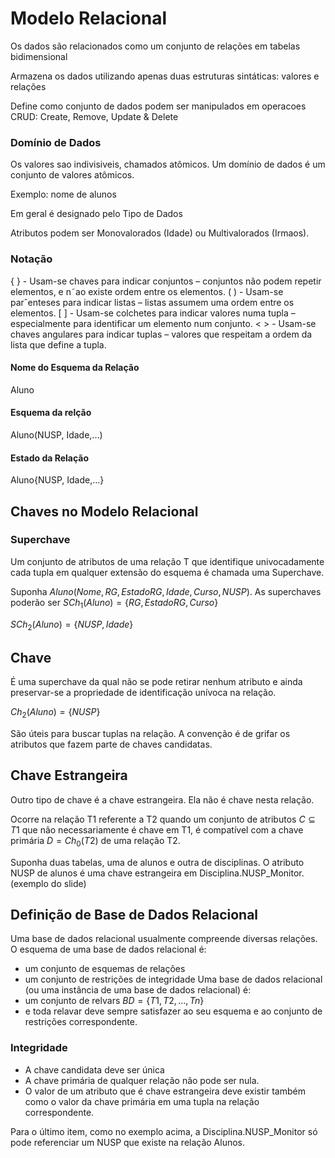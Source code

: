 # Modelo Relacional
Os dados são relacionados como um conjunto de relações em tabelas bidimensional

Armazena os dados utilizando apenas duas estruturas sintáticas: valores e relações

Define como conjunto de dados podem ser manipulados em operacoes CRUD: Create, Remove, Update & Delete

### Domínio de Dados
Os valores sao indivisiveis, chamados atômicos. Um domínio de dados é um conjunto de valores atômicos.

Exemplo: nome de alunos

Em geral é designado pelo Tipo de Dados

Atributos podem ser Monovalorados (Idade) ou Multivalorados (Irmaos).

### Notação 

{ } - Usam-se chaves para indicar conjuntos – conjuntos não podem repetir
elementos, e n˜ao existe ordem entre os elementos.
( ) - Usam-se parˆenteses para indicar listas – listas assumem uma ordem
entre os elementos.
[ ] - Usam-se colchetes para indicar valores numa tupla – especialmente
para identificar um elemento num conjunto.
< > - Usam-se chaves angulares para indicar tuplas – valores que
respeitam a ordem da lista que define a tupla.

#### Nome do Esquema da Relação
Aluno
#### Esquema da relção 
Aluno(NUSP, Idade,...)
#### Estado da Relação
Aluno{NUSP, Idade,...}

## Chaves no Modelo Relacional
### Superchave
Um conjunto de atributos de uma relação T que identifique univocadamente cada tupla em qualquer extensão do esquema é chamada uma Superchave.

Suponha $Aluno(Nome, RG, EstadoRG, Idade, Curso, NUSP)$.
As superchaves poderão ser
$SCh_1(Aluno)=\{RG, EstadoRG, Curso\}$

$SCh_2(Aluno)=\{NUSP, Idade\}$

## Chave 
É uma superchave da qual não se pode retirar nenhum atributo e ainda preservar-se a propriedade de identificação unívoca na relação.

$Ch_2(Aluno)=\{NUSP\}$

São úteis para buscar tuplas na relação. A convenção é de grifar os atributos que fazem parte de chaves candidatas.

## Chave Estrangeira
Outro tipo de chave é a chave estrangeira. Ela não é chave nesta relação.

Ocorre na relação T1 referente a T2 quando um conjunto de atributos $C \subseteq T1$ que não necessariamente é chave em T1, é compatível com a chave primária $D = Ch_0(T2)$ de uma relação T2.

Suponha duas tabelas, uma de alunos e outra de disciplinas.
O atributo NUSP de alunos é uma chave estrangeira em Disciplina.NUSP_Monitor.
(exemplo do slide)

## Definição de Base de Dados Relacional
Uma base de dados relacional usualmente compreende diversas relações. O esquema de uma base de dados relacional é:
- um conjunto de esquemas de relações
- um conjunto de restrições de integridade
Uma base de dados relacional (ou uma instância de uma base de dados relacional) é:
- um conjunto de relvars $BD = \{T1, T2,...,Tn\}$
- e toda relavar deve sempre satisfazer ao seu esquema e ao conjunto de restrições correspondente. 

### Integridade
- A chave candidata deve ser única
- A chave primária de qualquer relação não pode ser nula.
- O valor de um atributo que é chave estrangeira deve existir também como o valor da chave primária em uma tupla na relação correspondente.

Para o último item, como no exemplo acima, a Disciplina.NUSP_Monitor só pode referenciar um NUSP que existe na relação Alunos.


